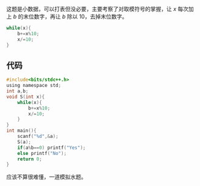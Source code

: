这题是小数据，可以打表但没必要，主要考察了对取模符号的掌握，让 $x$ 每次加上 $b$ 的末位数字，再让 $b$ 除以 $10$，去掉末位数字。
```c
while(x){
	b+=x%10;
	x/=10;
}
```

## 代码

```c
#include<bits/stdc++.h>
using namespace std;
int a,b;
void S(int x){
	while(x){
		b+=x%10;
		x/=10;
	}
}
int main(){
	scanf("%d",&a);
	S(a);
	if(a%b==0) printf("Yes");
	else printf("No");
	return 0;
}
```

应该不算很难懂，一道模拟水题。